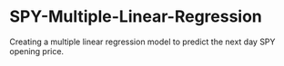# SPY-Multiple-Linear-Regression
Creating a multiple linear regression model to predict the next day SPY opening price. 

